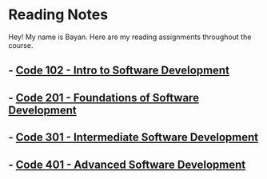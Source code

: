 # Reading Notes
Hey! My name is Bayan. Here are my reading assignments throughout the course.


## - [Code 102 - Intro to Software Development](https://bianqt.github.io/reading-notes/102/code102)
## - [Code 201 - Foundations of Software Development](https://bianqt.github.io/reading-notes/201/code201)
## - [Code 301 - Intermediate Software Development](https://bianqt.github.io/reading-notes/301/code301)
## - [Code 401 - Advanced Software Development](https://bianqt.github.io/reading-notes/401/code401)


